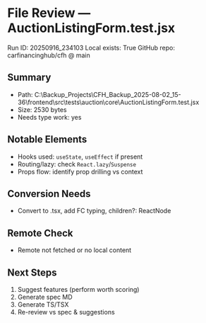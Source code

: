 # File Review — AuctionListingForm.test.jsx
Run ID: 20250916_234103
Local exists: True
GitHub repo: carfinancinghub/cfh @ main

## Summary
- Path: C:\Backup_Projects\CFH_Backup_2025-08-02_15-36\frontend\src\tests\auction\core\AuctionListingForm.test.jsx
- Size: 2530 bytes
- Needs type work: yes

## Notable Elements
- Hooks used: `useState`, `useEffect` if present
- Routing/lazy: check `React.lazy`/`Suspense`
- Props flow: identify prop drilling vs context

## Conversion Needs
- Convert to .tsx, add FC<Props> typing, children?: ReactNode

## Remote Check
- Remote not fetched or no local content

## Next Steps
1) Suggest features (perform worth scoring)
2) Generate spec MD
3) Generate TS/TSX
4) Re-review vs spec & suggestions